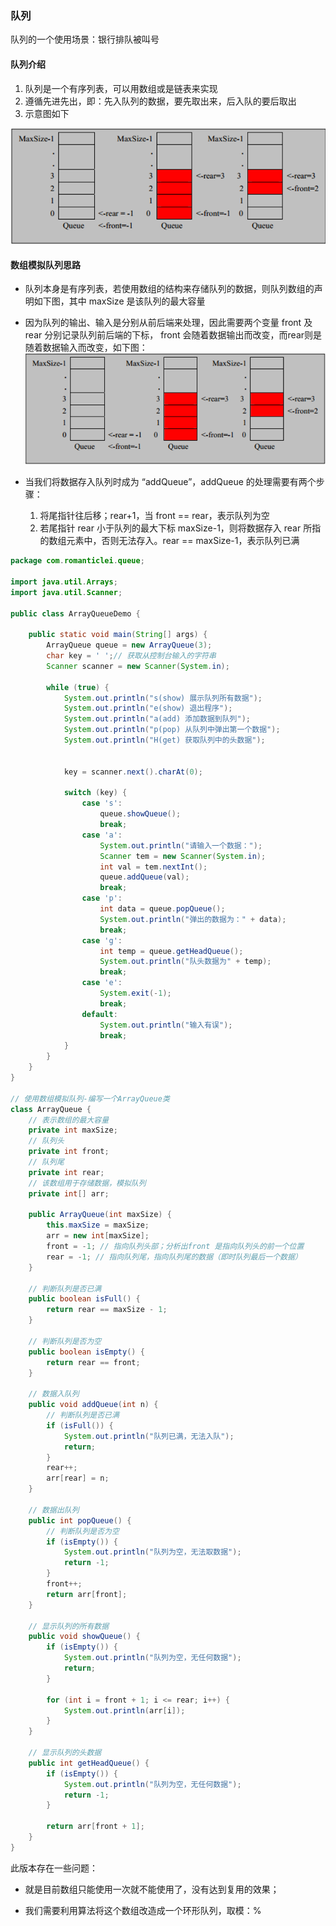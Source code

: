 ### 队列

队列的一个使用场景：银行排队被叫号

#### 队列介绍

1. 队列是一个有序列表，可以用数组或是链表来实现
2. 遵循先进先出，即：先入队列的数据，要先取出来，后入队的要后取出
3. 示意图如下

![队列示意图](images/队列示意图.jpg)

#### 数组模拟队列思路

- 队列本身是有序列表，若使用数组的结构来存储队列的数据，则队列数组的声明如下图，其中 maxSize 是该队列的最大容量
- 因为队列的输出、输入是分别从前后端来处理，因此需要两个变量 front 及 rear 分别记录队列前后端的下标， front 会随着数据输出而改变，而rear则是随着数据输入而改变，如下图：
  ![数组模拟队列](images/数组模拟队列.jpg)

- 当我们将数据存入队列时成为 “addQueue”，addQueue 的处理需要有两个步骤：
  1. 将尾指针往后移；rear+1，当 front == rear，表示队列为空
  2. 若尾指针 rear 小于队列的最大下标 maxSize-1，则将数据存入 rear 所指的数组元素中，否则无法存入。rear == maxSize-1，表示队列已满



```java
package com.romanticlei.queue;

import java.util.Arrays;
import java.util.Scanner;

public class ArrayQueueDemo {

    public static void main(String[] args) {
        ArrayQueue queue = new ArrayQueue(3);
        char key = ' ';// 获取从控制台输入的字符串
        Scanner scanner = new Scanner(System.in);

        while (true) {
            System.out.println("s(show) 展示队列所有数据");
            System.out.println("e(show) 退出程序");
            System.out.println("a(add) 添加数据到队列");
            System.out.println("p(pop) 从队列中弹出第一个数据");
            System.out.println("H(get) 获取队列中的头数据");


            key = scanner.next().charAt(0);

            switch (key) {
                case 's':
                    queue.showQueue();
                    break;
                case 'a':
                    System.out.println("请输入一个数据：");
                    Scanner tem = new Scanner(System.in);
                    int val = tem.nextInt();
                    queue.addQueue(val);
                    break;
                case 'p':
                    int data = queue.popQueue();
                    System.out.println("弹出的数据为：" + data);
                    break;
                case 'g':
                    int temp = queue.getHeadQueue();
                    System.out.println("队头数据为" + temp);
                    break;
                case 'e':
                    System.exit(-1);
                    break;
                default:
                    System.out.println("输入有误");
                    break;
            }
        }
    }
}

// 使用数组模拟队列-编写一个ArrayQueue类
class ArrayQueue {
    // 表示数组的最大容量
    private int maxSize;
    // 队列头
    private int front;
    // 队列尾
    private int rear;
    // 该数组用于存储数据，模拟队列
    private int[] arr;

    public ArrayQueue(int maxSize) {
        this.maxSize = maxSize;
        arr = new int[maxSize];
        front = -1; // 指向队列头部；分析出front 是指向队列头的前一个位置
        rear = -1; // 指向队列尾，指向队列尾的数据（即时队列最后一个数据）
    }

    // 判断队列是否已满
    public boolean isFull() {
        return rear == maxSize - 1;
    }

    // 判断队列是否为空
    public boolean isEmpty() {
        return rear == front;
    }

    // 数据入队列
    public void addQueue(int n) {
        // 判断队列是否已满
        if (isFull()) {
            System.out.println("队列已满，无法入队");
            return;
        }
        rear++;
        arr[rear] = n;
    }

    // 数据出队列
    public int popQueue() {
        // 判断队列是否为空
        if (isEmpty()) {
            System.out.println("队列为空，无法取数据");
            return -1;
        }
        front++;
        return arr[front];
    }

    // 显示队列的所有数据
    public void showQueue() {
        if (isEmpty()) {
            System.out.println("队列为空，无任何数据");
            return;
        }

        for (int i = front + 1; i <= rear; i++) {
            System.out.println(arr[i]);
        }
    }

    // 显示队列的头数据
    public int getHeadQueue() {
        if (isEmpty()) {
            System.out.println("队列为空，无任何数据");
            return -1;
        }

        return arr[front + 1];
    }
}
```

此版本存在一些问题：

- 就是目前数组只能使用一次就不能使用了，没有达到复用的效果；

- 我们需要利用算法将这个数组改造成一个环形队列，取模：%





